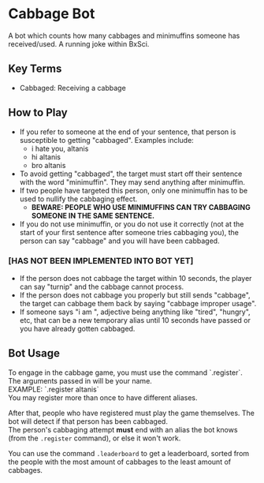 # Cabbage Bot
A bot which counts how many cabbages and minimuffins someone has received/used. A running joke within BxSci.

## Key Terms
- Cabbaged: Receiving a cabbage

## How to Play
- If you refer to someone at the end of your sentence, that person is susceptible to getting "cabbaged". Examples include:
    - i hate you, altanis
    - hi altanis
    - bro altanis
- To avoid getting "cabbaged", the target must start off their sentence with the word "minimuffin". They may send anything after minimuffin.
- If two people have targeted this person, only one minimuffin has to be used to nullify the cabbaging effect.
    - **BEWARE: PEOPLE WHO USE MINIMUFFINS CAN TRY CABBAGING SOMEONE IN THE SAME SENTENCE.**
- If you do not use minimuffin, or you do not use it correctly (not at the start of your first sentence after someone tries cabbaging you), the person can say "cabbage" and you will have been cabbaged.

### [HAS NOT BEEN IMPLEMENTED INTO BOT YET]

- If the person does not cabbage the target within 10 seconds, the player can say "turnip" and the cabbage cannot process.
- If the person does not cabbage you properly but still sends "cabbage", the target can cabbage them back by saying "cabbage improper usage".
- If someone says "i am <adjective>", adjective being anything like "tired", "hungry", etc, that can be a new temporary alias until 10 seconds have passed or you have already gotten cabbaged.


## Bot Usage
<p>To engage in the cabbage game, you must use the command `.register`. The arguments passed in will be your name.<br>
EXAMPLE: `.register altanis`<br>
You may register more than once to have different aliases.<br>

After that, people who have registered must play the game themselves. The bot will detect if that person has been cabbaged.<br>
The person's cabbaging attempt **must** end with an alias the bot knows (from  the `.register` command), or else it won't work.<p>

You can use the command `.leaderboard` to get a leaderboard, sorted from the people with the most amount of cabbages to the least amount of cabbages.